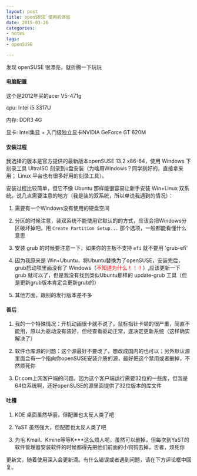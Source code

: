 ```yaml
---
layout: post
title: openSUSE 使用初体验
date: 2015-03-26
categories:
- notes
tags:
- openSUSE

---
```


发现 openSUSE 很漂亮，就折腾一下玩玩

#### 电脑配置

这个是2012年买的acer V5-471g

cpu: Intel i5 3317U

内存: DDR3 4G

显卡: Intel集显 + 入门级独立显卡NVIDIA GeForce GT 620M


#### 安装过程

我选择的版本是官方提供的最新版本openSUSE 13.2 x86-64，使用 Windows 下刻录工具 UltraISO 刻录到u盘安装（为啥用Windows？同学刻好的，直接拿来用； Linux 平台也有很多好用的刻录工具）。

安装过程比较简单，但它不像 Ubuntu 那样能很容易让新手安装 Win+Linux 双系统。说几点需要注意的地方（我是装的双系统，所以单说我遇到的情况）：

1. 需要有一个Windows没有使用的硬盘空间

2. 分区的时候注意，装双系统不能使用它默认的的方式，应该会把Windows分区破坏掉吧，用 `Create Partition Setup...` 那个选项，一般都能看懂什么意思

3. 安装 grub 的时候要注意一下，如果你的主板不支持 `efi` 就不要用 'grub-efi'

4. 因为我原来是 Win+Ubuntu，将Ubuntu替换为了openSUSE，安装完后，grub启动项里面没有了 Windows（<span style="color: red">不知道为什么！！！</span>）,应该更新一下 grub 就可以了，但是我没有找到类似Ubuntu那样的 update-grub 工具（但是更新grub版本肯定会更新grub的）

5. 其他方面，跟别的发行版本差不多

#### 善后

1. 我的一个特殊情况：开机动画很卡就不说了，鼠标指针卡顿的很严重，简直不能用，原以为驱动没有装好，但经查看驱动正常，遂决定更新系统（这样确实解决了）

2. 软件仓库源的问题：这个源最好不要改了，想改成国内的也可以；另外默认源里面会有一个指向你openSUSE安装介质的源，最好把这个禁用或者删掉，不然烦死你

3. Dr.com上网客户端的问题。因为这个客户端运行需要32位的一些库，但我是64位系统啊，还好openSUSE的源里面提供了32位版本的库文件

#### 吐槽

1. KDE 桌面虽然华丽，但配置也太反人类了吧

2. YaST 虽然强大，但配置也太反人类了吧

3. 为毛 Kmail、Kmine等等K***这么烦人呢，虽然可以删掉，但每次到YaST的软件管理器安装软件的时候都得先把他们前面的小钩钩去掉，否者，烦死你


更新文，随着使用深入会更新滴。有什么错误或者遇到问题，请在下方评论框中回复。
